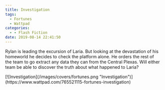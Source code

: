 ```yaml
---
title: Investigation
tags:
  - Fortunes
  - Wattpad
categories:
  - - Flash Fiction
date: 2019-08-14 22:41:50
---
```


Rylan is leading the excursion of Laria.  But looking at the devastation of his homeworld he decides to check the platform alone.  He orders the rest of the team to go extract any data they can from the Central Plexas.  Will either team be able to discover the truth about what happened to Laria?<!-- more -->
<div class="center">[![Investigation](/images/covers/fortunes.png "Investigation")](https://www.wattpad.com/765521115-fortunes-investigation)</div>